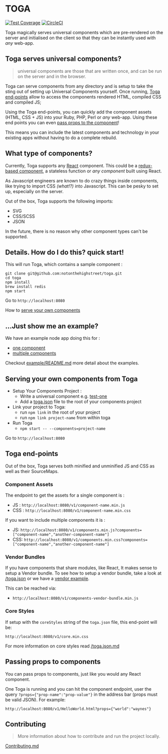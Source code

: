 # TOGA

[![Test Coverage](https://codeclimate.com/repos/56d6f79a4304122460007970/badges/70c559a8e7dbfc647eb1/coverage.svg)](https://codeclimate.com/repos/56d6f79a4304122460007970/coverage)
[![CircleCI](https://circleci.com/gh/notonthehighstreet/toga/tree/master.svg?style=svg&circle-token=fad4a71fbda4e23fb196f5e4c63384bf7db66b6c)](https://circleci.com/gh/notonthehighstreet/toga/tree/master)

Toga magically serves universal components which are pre-rendered on the server and initialised on the client so that they can be instantly used with *any* web-app.

## Toga serves universal components?

> universal components are those that are written once, and can be run on the server and in the browser.

Toga can serve components from any directory and is setup to take the sting out of setting up Universal Components yourself.
Once running, [Toga end-points](#toga-end-points) allow to access the components rendered HTML, compiled CSS and compiled JS;

Using the Toga end-points, you can quickly add the component assets (HTML, CSS + JS) into your Ruby, PHP, Perl or *any* web-app.
Using these end points you can even [pass props to the component](#passing-props-to-components)!

This means you can include the latest components and technology in your existing apps without having to do a complete rebuild.

## What type of components?

Currently, Toga supports any [React](https://github.com/facebook/react) component.
This could be a [redux-based component](/tests/e2e/components/test-redux), a stateless function or *any component* built using React.

As Javascript engineers are known to do crazy things inside components, like trying to import CSS *(what!?)* into Javascript.
This can be pesky to set up, especially on the server.

Out of the box, Toga supports the following imports:
 * SVG
 * CSS/SCSS
 * JSON

In the future, there is no reason why other component types can't be supported.

## Details. How do I do this? quick start!

This will run Toga, which contains a sample component :

```
git clone git@github.com:notonthehighstreet/toga.git
cd toga
npm install
brew install redis
npm start
```
Go to `http://localhost:8080`

How to [serve your own components](#serving-your-own-components-from-toga)

## ...Just show me an example?

We have an example node app doing this for :

 * [one component](/example/routes/one-component.js)
 * [multiple components](/example/routes/multiple-components.js)

Checkout [example/README.md](/example/README.md) more detail about the examples.

## Serving your own components from Toga

* Setup Your Components Project :
  * Write a universal component e.g. [test-one](/tests/e2e/components/test-one/index.js)
  * Add a [toga.json](/toga.json.md) file to the root of your components project
* Link your project to Toga:
  * run `npm link` in the root of your project
  * run `npm link project-name` from within toga
* Run Toga
  * `npm start -- --components=project-name`

Go to `http://localhost:8080`

## Toga end-points

Out of the box, Toga serves both minified and unminified JS and CSS as well as their SourceMaps.

### Component Assets

The endpoint to get the assets for a single component is :

 * JS : `http://localhost:8080/v1/component-name.min.js`
 * CSS : `http://localhost:8080/v1/component-name.min.css`

If you want to include multiple components it is :

 * JS: `http://localhost:8080/v1/components.min.js?components=["component-name","another-component-name"]`
 * CSS: `http://localhost:8080/v1/components.min.css?components=["component-name","another-component-name"]`

### Vendor Bundles

If you have components that share modules, like React, It makes sense to setup a Vendor bundle.
To see how to setup a vendor bundle, take a look at [/toga.json](/toga.json.md) or we have a [vendor example](/example/README.md#vendor-javascript).

This can be reached via:

 * `http://localhost:8080/v1/components-vendor-bundle.min.js`

### Core Styles

If setup with the `coreStyles` string of the `toga.json` file, this end-point will be:

 `http://localhost:8080/v1/core.min.css`

For more information on core styles read [/toga.json.md](/toga.json.md#corestyles-string-optional)


## Passing props to components

You can pass props to components, just like you would any React component.

One Toga is running and you can hit the component endpoint, user the query `?props={"prop-name":"prop-value"}` in the address bar (props must be valid JSON).  For example:

`http://localhost:8080/v1/HelloWorld.html?props={"world":"waynes"}`


## Contributing

 > More information about how to contribute and run the project locally.

[Contributing.md](CONTRIBUTING.md)
